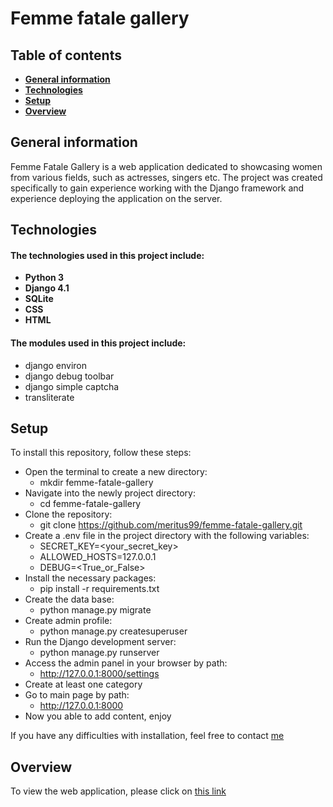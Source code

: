 # Femme fatale gallery

## Table of contents
- **[General information](https://github.com/Meritus99/femme-fatale-gallery#general-information)**
- **[Technologies](https://github.com/Meritus99/femme-fatale-gallery#technologies)**
- **[Setup](https://github.com/Meritus99/femme-fatale-gallery#setup)**
- **[Overview](https://github.com/Meritus99/femme-fatale-gallery#overview)**

## General information
Femme Fatale Gallery is a web application dedicated to showcasing women from various fields, such as actresses, singers etc. The project was created specifically to gain experience working with the Django framework and experience deploying the application on the server.

## Technologies
#### The technologies used in this project include:
- **Python 3**
- **Django 4.1**
- **SQLite**
- **CSS**
- **HTML**

#### The modules used in this project include:
- django environ
- django debug toolbar
- django simple captcha
- transliterate


## Setup
To install this repository, follow these steps:

- Open the terminal to create a new directory:
  - mkdir femme-fatale-gallery
- Navigate into the newly project directory: 
  - cd femme-fatale-gallery
- Clone the repository: 
  - git clone https://github.com/meritus99/femme-fatale-gallery.git
- Create a .env file in the project directory with the following variables:
  - SECRET_KEY=<your_secret_key>
  - ALLOWED_HOSTS=127.0.0.1
  - DEBUG=<True_or_False>
- Install the necessary packages: 
  - pip install -r requirements.txt
- Create the data base:
  - python manage.py migrate
- Create admin profile:
  - python manage.py createsuperuser
- Run the Django development server: 
  - python manage.py runserver
- Access the admin panel in your browser by path:
  - http://127.0.0.1:8000/settings
- Create at least one category
- Go to main page by path:
  - http://127.0.0.1:8000
- Now you able to add content, enjoy

If you have any difficulties with installation, feel free to contact [me](https://t.me/meritus99)

## Overview
To view the web application, please click on [this link](https://meritus99.github.io)
